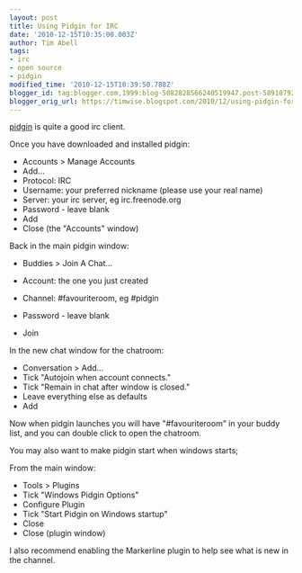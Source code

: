 ```yaml
---
layout: post
title: Using Pidgin for IRC
date: '2010-12-15T10:35:00.003Z'
author: Tim Abell
tags:
- irc
- open source
- pidgin
modified_time: '2010-12-15T10:39:50.788Z'
blogger_id: tag:blogger.com,1999:blog-5082828566240519947.post-589107923468491077
blogger_orig_url: https://timwise.blogspot.com/2010/12/using-pidgin-for-irc.html
---
```


[pidgin](http://pidgin.im/ "http://pidgin.im/") is quite a good irc client.

Once you have downloaded and installed pidgin:

*   Accounts > Manage Accounts
*   Add...
*   Protocol: IRC
*   Username: your preferred nickname (please use your real name)
*   Server: your irc server, eg irc.freenode.org
*   Password - leave blank
*   Add
*   Close (the "Accounts" window)

Back in the main pidgin window:

*   Buddies > Join A Chat...
*   Account: the one you just created
*   Channel: #favouriteroom, eg #pidgin  

*   Password - leave blank
*   Join

In the new chat window for the chatroom:

*   Conversation > Add...
*   Tick "Autojoin when account connects."
*   Tick "Remain in chat after window is closed."
*   Leave everything else as defaults
*   Add

Now when pidgin launches you will have "#favouriteroom" in your buddy list, and you can double click to open the chatroom.

You may also want to make pidgin start when windows starts;

From the main window:

*   Tools > Plugins
*   Tick "Windows Pidgin Options"
*   Configure Plugin
*   Tick "Start Pidgin on Windows startup"
*   Close
*   Close (plugin window)

I also recommend enabling the Markerline plugin to help see what is new in the channel.
